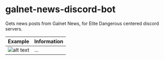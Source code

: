 # galnet-news-discord-bot
Gets news posts from Galnet News, for Elite Dangerous centered discord servers.

|  Example  |  Information  |
|  ---  |  ---  |
|  ![alt text](https://github.com/TheAlienDrew/galnet-news-discord-bot/blob/main/images/example.png?raw=true)  |  ...  |
